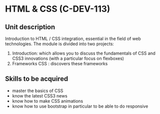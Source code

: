 # HTML & CSS (C-DEV-113)

## Unit description

Introduction to HTML / CSS integration, essential in the field of web technologies.
The module is divided into two projects:
1.	Introduction: which allows you to discuss the fundamentals of CSS and CSS3 innovations (with a particular focus on flexboxes)
2.	Frameworks CSS : discovers these frameworks

## Skills to be acquired

- master the basics of CSS
- know the latest CSS3 news
- know how to make CSS animations
- know how to use bootstrap in particular to be able to do responsive